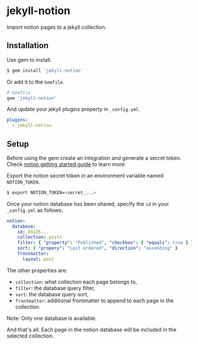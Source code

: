 # jekyll-notion

Import notion pages to a jekyll collection.

## Installation

Use gem to install.
```bash
$ gem install 'jekyll-notion'
```

Or add it to the `Gemfile`.
```ruby
# Gemfile
gem 'jekyll-notion'
```

And update your jekyll plugins property in `_config.yml`.

```yml
plugins:
  - jekyll-notion
```

## Setup

Before using the gem create an integration and generate a secret token. Check [notion getting started guide](https://developers.notion.com/docs/getting-started) to learn more.

Export the notion secret token in an environment variable named `NOTION_TOKEN`.

```bash
$ export NOTION_TOKEN=<secret_...>
```

Once your notion database has been shared, specify the `id` in your `_config.yml` as follows.

```yml
notion:
  database:
    id: b91d5...
    collection: posts
    filter: { "property": "Published", "checkbox": { "equals": true } }
    sort: { "propery": "Last ordered", "direction": "ascending" }
    frontmatter:
      layout: post
```

The other properties are:
* `collection`: what collection each page belongs to,
* `filter`: the database query filter,
* `sort`: the database query sort,
* `frontmatter`: additional frontmatter to append to each page in the collection.

Note: Only one database is available.

And that's all. Each page in the notion database will be included in the selected collection.
